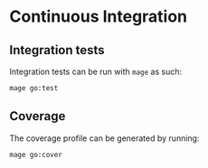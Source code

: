 # Continuous Integration

## Integration tests

Integration tests can be run with `mage` as such:

```sh
mage go:test
```

## Coverage

The coverage profile can be generated by running:

```shell
mage go:cover
```
